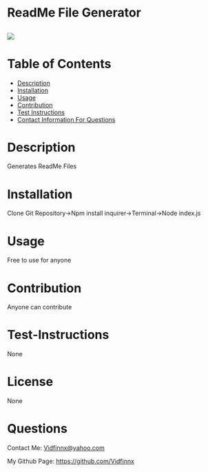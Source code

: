 # ReadMe File Generator
  <a href="https://img.shields.io/badge/License-None-brightgreen"><img src="https://img.shields.io/badge/License-None-brightgreen"></a>
  ----
  # Table of Contents
  - [Description](#description)
  - [Installation](#installation)
  - [Usage](#usage)
  - [Contribution](#contribution)
  - [Test Instructions](#test-instructions)
  - [Contact Information For Questions](#Questions)
  # Description
  Generates ReadMe Files
  # Installation
  Clone Git Repository->Npm install inquirer->Terminal->Node index.js
  # Usage
  Free to use for anyone
  # Contribution
  Anyone can contribute
  # Test-Instructions
  None
  # License
  None
  # Questions
  Contact Me: Vidfinnx@yahoo.com

  My Github Page: https://github.com/Vidfinnx

  
  
